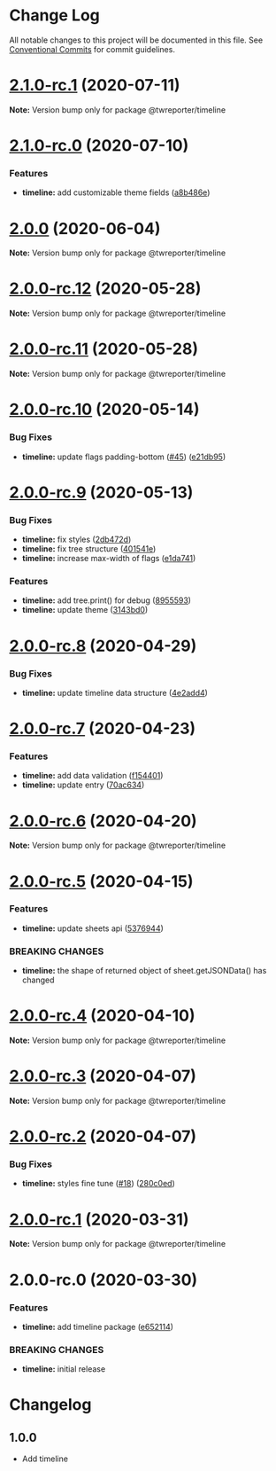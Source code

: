 # Change Log

All notable changes to this project will be documented in this file.
See [Conventional Commits](https://conventionalcommits.org) for commit guidelines.

# [2.1.0-rc.1](https://github.com/twreporter/orangutan/compare/@twreporter/timeline@2.1.0-rc.0...@twreporter/timeline@2.1.0-rc.1) (2020-07-11)

**Note:** Version bump only for package @twreporter/timeline





# [2.1.0-rc.0](https://github.com/twreporter/orangutan/compare/@twreporter/timeline@2.0.0...@twreporter/timeline@2.1.0-rc.0) (2020-07-10)


### Features

* **timeline:** add customizable theme fields ([a8b486e](https://github.com/twreporter/orangutan/commit/a8b486e3d4d35ca76d2c2112b2dcbcf0f8cf0caa))





# [2.0.0](https://github.com/twreporter/orangutan/compare/@twreporter/timeline@2.0.0-rc.12...@twreporter/timeline@2.0.0) (2020-06-04)

**Note:** Version bump only for package @twreporter/timeline





# [2.0.0-rc.12](https://github.com/twreporter/orangutan/compare/@twreporter/timeline@2.0.0-rc.11...@twreporter/timeline@2.0.0-rc.12) (2020-05-28)

**Note:** Version bump only for package @twreporter/timeline





# [2.0.0-rc.11](https://github.com/twreporter/orangutan/compare/@twreporter/timeline@2.0.0-rc.10...@twreporter/timeline@2.0.0-rc.11) (2020-05-28)

**Note:** Version bump only for package @twreporter/timeline





# [2.0.0-rc.10](https://github.com/twreporter/orangutan/compare/@twreporter/timeline@2.0.0-rc.9...@twreporter/timeline@2.0.0-rc.10) (2020-05-14)


### Bug Fixes

* **timeline:** update flags padding-bottom ([#45](https://github.com/twreporter/orangutan/issues/45)) ([e21db95](https://github.com/twreporter/orangutan/commit/e21db95439e413e35a6d3387d440bd05118ec41e))





# [2.0.0-rc.9](https://github.com/twreporter/orangutan/compare/@twreporter/timeline@2.0.0-rc.8...@twreporter/timeline@2.0.0-rc.9) (2020-05-13)


### Bug Fixes

* **timeline:** fix styles ([2db472d](https://github.com/twreporter/orangutan/commit/2db472dfb069649f7678012d8c9d0c3a147444d2))
* **timeline:** fix tree structure ([401541e](https://github.com/twreporter/orangutan/commit/401541e6abb8fea1eb836e68835535fc971adbf2))
* **timeline:** increase max-width of flags ([e1da741](https://github.com/twreporter/orangutan/commit/e1da7419f9e057065e0a7a17c3bc55fb31a06f93))


### Features

* **timeline:** add tree.print() for debug ([8955593](https://github.com/twreporter/orangutan/commit/895559391f884c893d9cd0d3730cd618539fb5e8))
* **timeline:** update theme ([3143bd0](https://github.com/twreporter/orangutan/commit/3143bd03cc2a0b46b7ddffc446127d2eb2fc8622))





# [2.0.0-rc.8](https://github.com/twreporter/orangutan/compare/@twreporter/timeline@2.0.0-rc.7...@twreporter/timeline@2.0.0-rc.8) (2020-04-29)


### Bug Fixes

* **timeline:** update timeline data structure ([4e2add4](https://github.com/twreporter/orangutan/commit/4e2add4c0dd6c317d7532153bde7c701cd872f00))





# [2.0.0-rc.7](https://github.com/twreporter/orangutan/compare/@twreporter/timeline@2.0.0-rc.6...@twreporter/timeline@2.0.0-rc.7) (2020-04-23)


### Features

* **timeline:** add data validation ([f154401](https://github.com/twreporter/orangutan/commit/f154401b3ea33728867922c0d781e3bd574d272d))
* **timeline:** update entry ([70ac634](https://github.com/twreporter/orangutan/commit/70ac6347f83689c00788f7ef2378d05436888935))





# [2.0.0-rc.6](https://github.com/twreporter/orangutan/compare/@twreporter/timeline@2.0.0-rc.5...@twreporter/timeline@2.0.0-rc.6) (2020-04-20)

**Note:** Version bump only for package @twreporter/timeline





# [2.0.0-rc.5](https://github.com/twreporter/orangutan/compare/@twreporter/timeline@2.0.0-rc.4...@twreporter/timeline@2.0.0-rc.5) (2020-04-15)


### Features

* **timeline:** update sheets api ([5376944](https://github.com/twreporter/orangutan/commit/5376944472711b7adadb548f0074a1c3bcc93c4e))


### BREAKING CHANGES

* **timeline:** the shape of returned object of sheet.getJSONData() has changed





# [2.0.0-rc.4](https://github.com/twreporter/orangutan/compare/@twreporter/timeline@2.0.0-rc.3...@twreporter/timeline@2.0.0-rc.4) (2020-04-10)

**Note:** Version bump only for package @twreporter/timeline





# [2.0.0-rc.3](https://github.com/twreporter/orangutan/compare/@twreporter/timeline@2.0.0-rc.2...@twreporter/timeline@2.0.0-rc.3) (2020-04-07)

**Note:** Version bump only for package @twreporter/timeline





# [2.0.0-rc.2](https://github.com/twreporter/orangutan/compare/@twreporter/timeline@2.0.0-rc.1...@twreporter/timeline@2.0.0-rc.2) (2020-04-07)


### Bug Fixes

* **timeline:** styles fine tune  ([#18](https://github.com/twreporter/orangutan/issues/18)) ([280c0ed](https://github.com/twreporter/orangutan/commit/280c0edf844e2aa57fcf4235e06d07f9278db6c4))





# [2.0.0-rc.1](https://github.com/twreporter/orangutan/compare/@twreporter/timeline@2.0.0-rc.0...@twreporter/timeline@2.0.0-rc.1) (2020-03-31)

**Note:** Version bump only for package @twreporter/timeline





# 2.0.0-rc.0 (2020-03-30)


### Features

* **timeline:** add timeline package ([e652114](https://github.com/twreporter/orangutan/commit/e652114639aab87493e6f989457d9a2f164c18a5))


### BREAKING CHANGES

* **timeline:** initial release





# Changelog

## 1.0.0

- Add timeline

